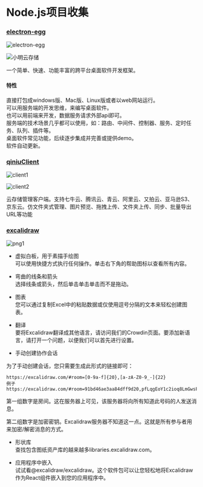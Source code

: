# Node.js项目收集

### [electron-egg](https://gitee.com/wallace5303/electron-egg)

![electron-egg](https://gitee.com/wallace5303/electron-egg/raw/master/build/img/upload_pic.png)

![小明云存储](https://cdn.jsdelivr.net/gh/wallace5303/file-resource/normal/xm-pic-config.png)

一个简单、快速、功能丰富的跨平台桌面软件开发框架。

#### 特性

直接打包成windows版、Mac版、Linux版或者以web网站运行。<br>
可以用服务端的开发思维，来编写桌面软件。<br>
也可以用前端来开发，数据服务请求外部api即可。<br>
服务端的技术场景几乎都可以使用，如：路由、中间件、控制器、服务、定时任务、队列、插件等。<br>
桌面软件常见功能，后续逐步集成并完善或提供demo。<br>
软件自动更新。<br>

### [qiniuClient](https://github.com/willnewii/qiniuClient)

![client1](https://camo.githubusercontent.com/a1affe3d0a2d80fcc8c1218c1eb236cdda40a9ba239cf43875e2e89658e6e156/687474703a2f2f626c6f672d7265732e6d6179646179352e6d652f696d672f254535254231253846254535254239253935254535254246254142254537253835254137253230323031392d30392d3131253230254534254238253842254535253844253838392e31312e30382e706e67)

![client2](https://camo.githubusercontent.com/a0b52ee37f82a0104e10f3ff120dccbde9c60af327368dada5b2cc668f0fe058/687474703a2f2f626c6f672d7265732e6d6179646179352e6d652f696d672f254535254231253846254535254239253935254535254246254142254537253835254137253230323031382d31322d3235253230254534254238253842254535253844253838342e32382e34372e706e67)

云存储管理客户端。支持七牛云、腾讯云、青云、阿里云、又拍云、亚马逊S3、京东云。仿文件夹式管理、图片预览、拖拽上传、文件夹上传、同步、批量导出URL等功能

### [excalidraw](https://github.com/excalidraw/excalidraw)

![png1](http://file.uzykj.com/WechatIMG1538.png)

- 虚拟白板，用于素描手绘图<br>
可以使用快捷方式执行任何操作。单击右下角的帮助图标以查看所有内容。

- 弯曲的线条和箭头<br>
选择线条或箭头，然后单击单击单击而不是拖动。

- 图表<br>
您可以通过复制Excel中的粘贴数据或仅使用逗号分隔的文本来轻松创建图表。

- 翻译<br>
要将Excalidraw翻译成其他语言，请访问我们的Crowdin页面。要添加新语言，请打开一个问题，以便我们可以首先进行设置。

- 手动创建协作会话

为了手动创建会话，您只需要生成此形式的链接即可：

    https://excalidraw.com/#room=[0-9a-f]{20},[a-zA-Z0-9_-]{22}
    例子
    https://excalidraw.com/#room=91bd46ae3aa84dff9d20,pfLqgEoY1c2ioq8LmGwsFA
    
第一组数字是房间。这在服务器上可见，该服务器将向所有知道此号码的人发送消息。

第二组数字是加密密钥。Excalidraw服务器不知道这一点。这就是所有参与者用来加密/解密消息的方式。

- 形状库<br>
查找包含图纸资产库的越来越多libraries.excalidraw.com。

- 应用程序中嵌入<br>
试试看@excalidraw/excalidraw。这个软件包可以让您轻松地将Excalidraw作为React组件嵌入到您的应用程序中。
